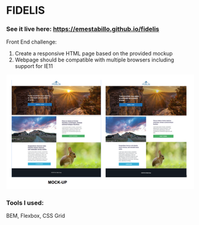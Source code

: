 # FIDELIS

### See it live here: https://emestabillo.github.io/fidelis

Front End challenge:
1. Create a responsive HTML page based on the provided mockup
2. Webpage should be compatible with multiple browsers including support for IE11

![design](./images/compare.png)

### Tools I used:

BEM, Flexbox, CSS Grid
